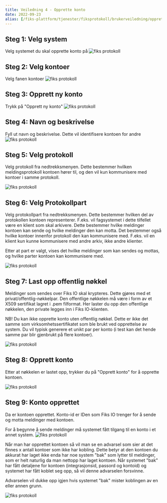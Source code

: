 ```yaml
---
title: Veiledning 4 - Opprette konto
date: 2022-09-23
alias: [/fiks-plattform/tjenester/fiksprotokoll/brukerveiledning/opprette_konto, /tjenester/fiksprotokoll/opprette_konto]
---
```


## Steg 1: Velg system
Velg systemet du skal opprette konto på
![fiks protokoll](/images/protokoll-brukerveiledning/3_velg_system.png "Velg system")

## Steg 2: Velg kontoer
Velg fanen kontoer
![fiks protokoll](/images/protokoll-brukerveiledning/3_velg_kontoer.png "Velg kontoer")

## Steg 3: Opprett ny konto
Trykk på "Opprett ny konto"
![fiks protokoll](/images/protokoll-brukerveiledning/3_opprett_konto.png "Opprett konto")

## Steg 4: Navn og beskrivelse
Fyll ut navn og beskrivelse. Dette vil identifisere kontoen for andre
![fiks protokoll](/images/protokoll-brukerveiledning/3_opprett_del1.png "Navn og beskrivelse")

## Steg 5: Velg protokoll
Velg protokoll fra nedtrekksmenyen. Dette bestemmer hvilken meldingsprotokoll kontoen hører til, og den vil kun kommunisere med kontoer i samme protokoll.

![fiks protokoll](/images/protokoll-brukerveiledning/3_opprett_del2.png "Velg protokoll")

## Steg 6: Velg Protokollpart
Velg protokollpart fra nedtrekksmenyen. Dette bestemmer hvilken del av protokollen kontoen representerer. F.eks. vil fagsystemet i dette tilfellet være en klient som skal arkivere. Dette bestemmer hvilke meldinger kontoen kan sende og hvilke meldinger den kan motta. Det bestemmer også hvilke kontoer innenfor protokoll den kan kommunisere med. F.eks. vil en klient kun kunne kommunisere med andre arkiv, ikke andre klienter.

Etter at part er valgt, vises det hvilke meldinger som kan sendes og mottas, og hvilke parter kontoen kan kommunisere med.

![fiks protokoll](/images/protokoll-brukerveiledning/3_opprett_del3.png "Velg protokollpart")

## Steg 7: Last opp offentlig nøkkel
Meldinger som sendes over Fiks IO skal krypteres. Dette gjøres med et privat/offentlig-nøkkelpar. Den offentlige nøkkelen må være i form av et X509 sertifikat lagret i .pem filformat. Her laster du opp den offentlige nøkkelen, den private legges inn i Fiks IO-klienten. 

NB! Du kan ikke opprette konto uten offentlig nøkkel. Dette er ikke det samme som virksomhetssertifikatet som ble brukt ved opprettelse av system. Du vil typisk generere et unikt par per konto (i test kan det hende samme par blir gjenbrukt på flere kontoer).

![fiks protokoll](/images/protokoll-brukerveiledning/3_opprett_del4.png "Last opp nøkkdel")

## Steg 8: Opprett konto
Etter at nøkkelen er lastet opp, trykker du på "Opprett konto" for å opprette kontoen.

![fiks protokoll](/images/protokoll-brukerveiledning/3_opprett_del5.png "Opprett konto")

## Steg 9: Konto opprettet
Da er kontoen opprettet. Konto-id er IDen som Fiks IO trenger for å sende og motta meldinger med kontoen. 

For å begynne å sende meldinger må systemet fått tilgang til en konto i et annet system. 
![fiks protokoll](/images/protokoll-brukerveiledning/3_opprettet_ferdig.png "Konto opprettet")

Når man har opprettet kontoen så vil man se en advarsel som sier at det finnes x antall kontoer som ikke har kobling.
Dette betyr at den kontoen du akkurat har laget ikke enda har noe system "bak" som lytter til meldinger, som er helt naturlig da man nettopp har laget kontoen.
Når systemet "bak" har fått detaljene for kontoen (integrasjonsid, passord og kontoid) og systemet har fått koblet seg opp, så vil denne advarselen forsvinne.

Advarselen vil dukke opp igjen hvis systemet "bak" mister koblingen av en eller annen grunn.

![fiks protokoll](/images/protokoll-brukerveiledning/3_opprettet_ferdig_advarsel.png "Konto opprettet - advarsel")
